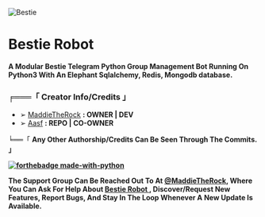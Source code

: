 ![Bestie](https://telegra.ph/file/611535e95b2db27897c6d.jpg)
# Bestie Robot

<b>A Modular Bestie Telegram Python Group Management Bot Running On Python3 With An Elephant Sqlalchemy, Redis, Mongodb database.</b>

### ╒═══「 Creator Info/Credits 」

+ ➢ [MaddieTheRock](https://github.com/MaddieTheRock) <b>: OWNER | DEV</b>
+ ➢ [Aasf](https://github.com/AASFCYBERKING) <b>: REPO | CO-OWNER</b>

╘══「 <b>Any Other Authorship/Credits Can Be Seen Through The Commits.<b> 」

[![forthebadge made-with-python](http://ForTheBadge.com/images/badges/made-with-python.svg)](https://www.python.org/)

The Support Group Can Be Reached Out To At [@MaddieTheRock](https://t.me/MaddieTheRock), Where You Can Ask For Help About [Bestie Robot ](https://t.me/Bestie_Robot), Discover/Request New Features, Report Bugs, And Stay In The Loop Whenever A New Update Is Available. 
